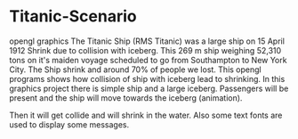 # Titanic-Scenario
opengl graphics
The Titanic Ship (RMS Titanic) was a large ship on 15 April 1912 Shrink due to collision
with iceberg. This 269 m ship weighing 52,310 tons on it's maiden voyage scheduled to
go from Southampton to New York City. The Ship shrink and around 70% of people we
lost. This opengl programs shows how collision of ship with iceberg lead to shrinking.
In this graphics project there is simple ship and a large iceberg.
Passengers will be present and the ship will move towards the iceberg (animation).

Then it will get collide and will shrink in the water.
Also some text fonts are used to display some messages.

